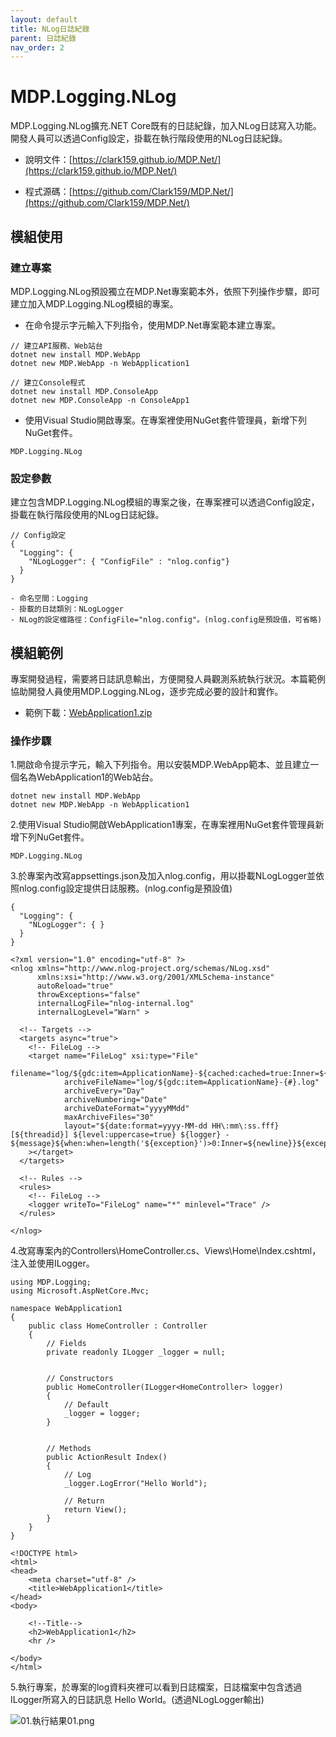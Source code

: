 ```yaml
---
layout: default
title: NLog日誌紀錄
parent: 日誌紀錄
nav_order: 2
---
```


# MDP.Logging.NLog

MDP.Logging.NLog擴充.NET Core既有的日誌紀錄，加入NLog日誌寫入功能。開發人員可以透過Config設定，掛載在執行階段使用的NLog日誌紀錄。

- 說明文件：[https://clark159.github.io/MDP.Net/](https://clark159.github.io/MDP.Net/)

- 程式源碼：[https://github.com/Clark159/MDP.Net/](https://github.com/Clark159/MDP.Net/)


## 模組使用

### 建立專案

MDP.Logging.NLog預設獨立在MDP.Net專案範本外，依照下列操作步驟，即可建立加入MDP.Logging.NLog模組的專案。

- 在命令提示字元輸入下列指令，使用MDP.Net專案範本建立專案。
 
```
// 建立API服務、Web站台
dotnet new install MDP.WebApp
dotnet new MDP.WebApp -n WebApplication1

// 建立Console程式
dotnet new install MDP.ConsoleApp
dotnet new MDP.ConsoleApp -n ConsoleApp1
```

- 使用Visual Studio開啟專案。在專案裡使用NuGet套件管理員，新增下列NuGet套件。

```
MDP.Logging.NLog
```

### 設定參數

建立包含MDP.Logging.NLog模組的專案之後，在專案裡可以透過Config設定，掛載在執行階段使用的NLog日誌紀錄。

```
// Config設定
{
  "Logging": {
    "NLogLogger": { "ConfigFile" : "nlog.config"}
  }
}

- 命名空間：Logging
- 掛載的日誌類別：NLogLogger
- NLog的設定檔路徑：ConfigFile="nlog.config"。(nlog.config是預設值，可省略)
```


## 模組範例

專案開發過程，需要將日誌訊息輸出，方便開發人員觀測系統執行狀況。本篇範例協助開發人員使用MDP.Logging.NLog，逐步完成必要的設計和實作。

- 範例下載：[WebApplication1.zip](https://clark159.github.io/MDP.Net/日誌紀錄/NLog日誌紀錄/WebApplication1.zip)

### 操作步驟

1.開啟命令提示字元，輸入下列指令。用以安裝MDP.WebApp範本、並且建立一個名為WebApplication1的Web站台。

```
dotnet new install MDP.WebApp
dotnet new MDP.WebApp -n WebApplication1
```

2.使用Visual Studio開啟WebApplication1專案，在專案裡用NuGet套件管理員新增下列NuGet套件。

```
MDP.Logging.NLog
```

3.於專案內改寫appsettings.json及加入nlog.config，用以掛載NLogLogger並依照nlog.config設定提供日誌服務。(nlog.config是預設值)

```
{
  "Logging": {
    "NLogLogger": { }
  }
}
```

```
<?xml version="1.0" encoding="utf-8" ?>
<nlog xmlns="http://www.nlog-project.org/schemas/NLog.xsd" 
      xmlns:xsi="http://www.w3.org/2001/XMLSchema-instance"
      autoReload="true"
      throwExceptions="false"
      internalLogFile="nlog-internal.log"
      internalLogLevel="Warn" >
  
  <!-- Targets -->
  <targets async="true">
    <!-- FileLog -->
    <target name="FileLog" xsi:type="File" 
            filename="log/${gdc:item=ApplicationName}-${cached:cached=true:Inner=${date:format=yyyyMMdd}:CacheKey=${shortdate}}.log"
            archiveFileName="log/${gdc:item=ApplicationName}-{#}.log"
            archiveEvery="Day"
            archiveNumbering="Date"
            archiveDateFormat="yyyyMMdd"
            maxArchiveFiles="30"
            layout="${date:format=yyyy-MM-dd HH\:mm\:ss.fff} [${threadid}] ${level:uppercase=true} ${logger} - ${message}${when:when=length('${exception}')>0:Inner=${newline}}${exception:format=tostring}"
    ></target>    
  </targets>
  
  <!-- Rules -->
  <rules>
    <!-- FileLog -->
    <logger writeTo="FileLog" name="*" minlevel="Trace" />
  </rules>  

</nlog>
```

4.改寫專案內的Controllers\HomeController.cs、Views\Home\Index.cshtml，注入並使用ILogger。

```
using MDP.Logging;
using Microsoft.AspNetCore.Mvc;

namespace WebApplication1
{
    public class HomeController : Controller
    {
        // Fields
        private readonly ILogger _logger = null;


        // Constructors
        public HomeController(ILogger<HomeController> logger)
        {
            // Default
            _logger = logger;
        }


        // Methods
        public ActionResult Index()
        {
            // Log
            _logger.LogError("Hello World");

            // Return
            return View();
        }
    }
}
```

```
<!DOCTYPE html>
<html>
<head>
    <meta charset="utf-8" />
    <title>WebApplication1</title>
</head>
<body>

    <!--Title-->
    <h2>WebApplication1</h2>
    <hr />

</body>
</html>
```

5.執行專案，於專案的log資料夾裡可以看到日誌檔案，日誌檔案中包含透過ILogger所寫入的日誌訊息 Hello World。(透過NLogLogger輸出)

![01.執行結果01.png](https://clark159.github.io/MDP.Net/日誌紀錄/NLog日誌紀錄/01.執行結果01.png)
